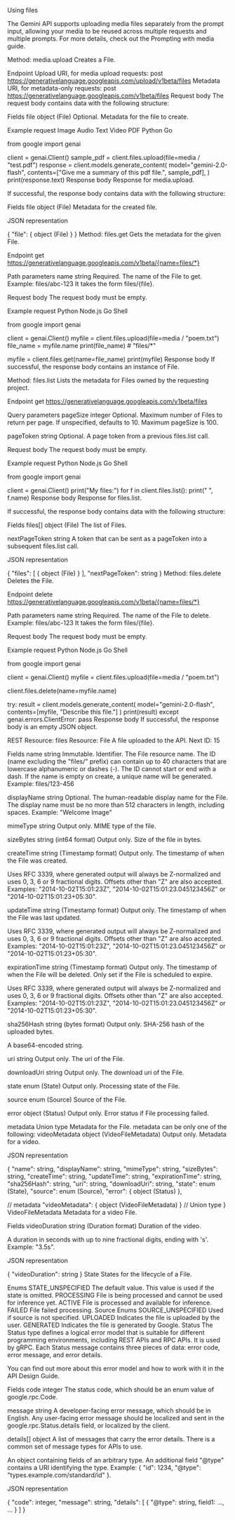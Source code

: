 Using files


The Gemini API supports uploading media files separately from the prompt input, allowing your media to be reused across multiple requests and multiple prompts. For more details, check out the Prompting with media guide.

Method: media.upload
Creates a File.

Endpoint
Upload URI, for media upload requests:
post
https://generativelanguage.googleapis.com/upload/v1beta/files
Metadata URI, for metadata-only requests:
post
https://generativelanguage.googleapis.com/v1beta/files
Request body
The request body contains data with the following structure:

Fields
file
object (File)
Optional. Metadata for the file to create.

Example request
Image
Audio
Text
Video
PDF
Python
Go

from google import genai

client = genai.Client()
sample_pdf = client.files.upload(file=media / "test.pdf")
response = client.models.generate_content(
    model="gemini-2.0-flash",
    contents=["Give me a summary of this pdf file.", sample_pdf],
)
print(response.text)
Response body
Response for media.upload.

If successful, the response body contains data with the following structure:

Fields
file
object (File)
Metadata for the created file.

JSON representation

{
  "file": {
    object (File)
  }
}
Method: files.get
Gets the metadata for the given File.

Endpoint
get
https://generativelanguage.googleapis.com/v1beta/{name=files/*}

Path parameters
name
string
Required. The name of the File to get. Example: files/abc-123 It takes the form files/{file}.

Request body
The request body must be empty.

Example request
Python
Node.js
Go
Shell

from google import genai

client = genai.Client()
myfile = client.files.upload(file=media / "poem.txt")
file_name = myfile.name
print(file_name)  # "files/*"

myfile = client.files.get(name=file_name)
print(myfile)
Response body
If successful, the response body contains an instance of File.

Method: files.list
Lists the metadata for Files owned by the requesting project.

Endpoint
get
https://generativelanguage.googleapis.com/v1beta/files

Query parameters
pageSize
integer
Optional. Maximum number of Files to return per page. If unspecified, defaults to 10. Maximum pageSize is 100.

pageToken
string
Optional. A page token from a previous files.list call.

Request body
The request body must be empty.

Example request
Python
Node.js
Go
Shell

from google import genai

client = genai.Client()
print("My files:")
for f in client.files.list():
    print("  ", f.name)
Response body
Response for files.list.

If successful, the response body contains data with the following structure:

Fields
files[]
object (File)
The list of Files.

nextPageToken
string
A token that can be sent as a pageToken into a subsequent files.list call.

JSON representation

{
  "files": [
    {
      object (File)
    }
  ],
  "nextPageToken": string
}
Method: files.delete
Deletes the File.

Endpoint
delete
https://generativelanguage.googleapis.com/v1beta/{name=files/*}

Path parameters
name
string
Required. The name of the File to delete. Example: files/abc-123 It takes the form files/{file}.

Request body
The request body must be empty.

Example request
Python
Node.js
Go
Shell

from google import genai

client = genai.Client()
myfile = client.files.upload(file=media / "poem.txt")

client.files.delete(name=myfile.name)

try:
    result = client.models.generate_content(
        model="gemini-2.0-flash", contents=[myfile, "Describe this file."]
    )
    print(result)
except genai.errors.ClientError:
    pass
Response body
If successful, the response body is an empty JSON object.

REST Resource: files
Resource: File
A file uploaded to the API. Next ID: 15

Fields
name
string
Immutable. Identifier. The File resource name. The ID (name excluding the "files/" prefix) can contain up to 40 characters that are lowercase alphanumeric or dashes (-). The ID cannot start or end with a dash. If the name is empty on create, a unique name will be generated. Example: files/123-456

displayName
string
Optional. The human-readable display name for the File. The display name must be no more than 512 characters in length, including spaces. Example: "Welcome Image"

mimeType
string
Output only. MIME type of the file.

sizeBytes
string (int64 format)
Output only. Size of the file in bytes.

createTime
string (Timestamp format)
Output only. The timestamp of when the File was created.

Uses RFC 3339, where generated output will always be Z-normalized and uses 0, 3, 6 or 9 fractional digits. Offsets other than "Z" are also accepted. Examples: "2014-10-02T15:01:23Z", "2014-10-02T15:01:23.045123456Z" or "2014-10-02T15:01:23+05:30".

updateTime
string (Timestamp format)
Output only. The timestamp of when the File was last updated.

Uses RFC 3339, where generated output will always be Z-normalized and uses 0, 3, 6 or 9 fractional digits. Offsets other than "Z" are also accepted. Examples: "2014-10-02T15:01:23Z", "2014-10-02T15:01:23.045123456Z" or "2014-10-02T15:01:23+05:30".

expirationTime
string (Timestamp format)
Output only. The timestamp of when the File will be deleted. Only set if the File is scheduled to expire.

Uses RFC 3339, where generated output will always be Z-normalized and uses 0, 3, 6 or 9 fractional digits. Offsets other than "Z" are also accepted. Examples: "2014-10-02T15:01:23Z", "2014-10-02T15:01:23.045123456Z" or "2014-10-02T15:01:23+05:30".

sha256Hash
string (bytes format)
Output only. SHA-256 hash of the uploaded bytes.

A base64-encoded string.

uri
string
Output only. The uri of the File.

downloadUri
string
Output only. The download uri of the File.

state
enum (State)
Output only. Processing state of the File.

source
enum (Source)
Source of the File.

error
object (Status)
Output only. Error status if File processing failed.

metadata
Union type
Metadata for the File. metadata can be only one of the following:
videoMetadata
object (VideoFileMetadata)
Output only. Metadata for a video.

JSON representation

{
  "name": string,
  "displayName": string,
  "mimeType": string,
  "sizeBytes": string,
  "createTime": string,
  "updateTime": string,
  "expirationTime": string,
  "sha256Hash": string,
  "uri": string,
  "downloadUri": string,
  "state": enum (State),
  "source": enum (Source),
  "error": {
    object (Status)
  },

  // metadata
  "videoMetadata": {
    object (VideoFileMetadata)
  }
  // Union type
}
VideoFileMetadata
Metadata for a video File.

Fields
videoDuration
string (Duration format)
Duration of the video.

A duration in seconds with up to nine fractional digits, ending with 's'. Example: "3.5s".

JSON representation

{
  "videoDuration": string
}
State
States for the lifecycle of a File.

Enums
STATE_UNSPECIFIED	The default value. This value is used if the state is omitted.
PROCESSING	File is being processed and cannot be used for inference yet.
ACTIVE	File is processed and available for inference.
FAILED	File failed processing.
Source
Enums
SOURCE_UNSPECIFIED	Used if source is not specified.
UPLOADED	Indicates the file is uploaded by the user.
GENERATED	Indicates the file is generated by Google.
Status
The Status type defines a logical error model that is suitable for different programming environments, including REST APIs and RPC APIs. It is used by gRPC. Each Status message contains three pieces of data: error code, error message, and error details.

You can find out more about this error model and how to work with it in the API Design Guide.

Fields
code
integer
The status code, which should be an enum value of google.rpc.Code.

message
string
A developer-facing error message, which should be in English. Any user-facing error message should be localized and sent in the google.rpc.Status.details field, or localized by the client.

details[]
object
A list of messages that carry the error details. There is a common set of message types for APIs to use.

An object containing fields of an arbitrary type. An additional field "@type" contains a URI identifying the type. Example: { "id": 1234, "@type": "types.example.com/standard/id" }.

JSON representation

{
  "code": integer,
  "message": string,
  "details": [
    {
      "@type": string,
      field1: ...,
      ...
    }
  ]
}
